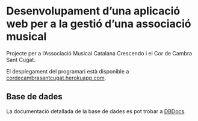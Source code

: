 # Desenvolupament d’una aplicació web per a la gestió d’una associació musical

Projecte per a l’Associació Musical Catalana Crescendo i el Cor de Cambra Sant Cugat.

El desplegament del programari està disponible a [cordecambrasantcugat.herokuapp.com](https://cordecambrasantcugat.herokuapp.com).

## Base de dades

La documentació detallada de la base de dades es pot trobar a [DBDocs](https://dbdocs.io/albertms10/Cor-de-Cambra-Sant-Cugat).
